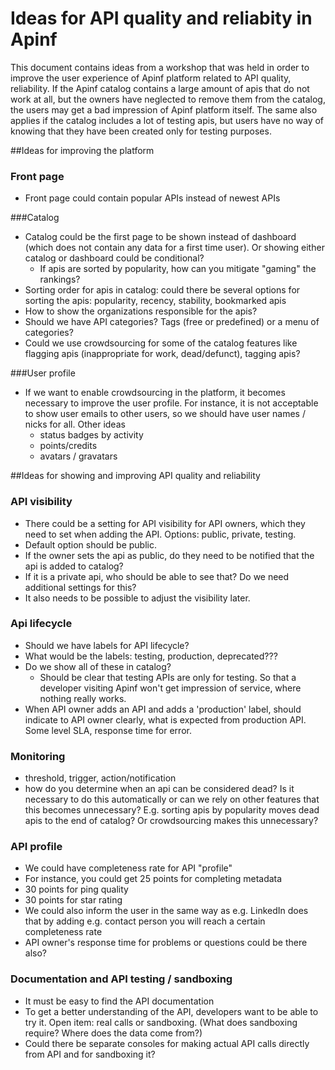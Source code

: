 # Ideas for API quality and reliabity in Apinf

This document contains ideas from a workshop that was held in order to improve the user experience of Apinf platform related to API quality, reliability. If the Apinf catalog contains a large amount of apis that do not work at all, but the owners have neglected to remove them from the catalog, the users may get a bad impression of Apinf platform itself. The same also applies if the catalog includes a lot of testing apis, but users have no way of knowing that they have been created only for testing purposes. 

##Ideas for improving the platform

### Front page

 - Front page could contain popular APIs instead of newest APIs

###Catalog

 - Catalog could be the first page to be shown instead of dashboard (which does not contain any data for a first time user). Or showing either catalog or dashboard could be conditional?
   - If apis are sorted by popularity, how can you mitigate "gaming" the rankings?
 - Sorting order for apis in catalog: could there be several options for sorting the apis: popularity, recency, stability, bookmarked apis
 - How to show the organizations responsible for the apis?
 - Should we have API categories? Tags (free or predefined) or a menu of categories?
 - Could we use crowdsourcing for some of the catalog features like flagging apis (inappropriate for work, dead/defunct), tagging apis?

###User profile

 - If we want to enable crowdsourcing in the platform, it becomes necessary to improve the user profile. For instance, it is not acceptable to show user emails to other users, so we should have user names / nicks for all. Other ideas
   - status badges by activity
   - points/credits
   - avatars / gravatars

##Ideas for showing and improving API quality and reliability

### API visibility

 - There could be a setting for API visibility for API owners, which they need to set when adding the API. Options: public, private, testing. 
 - Default option should be public.
 - If the owner sets the api as public, do they need to be notified that the api is added to catalog?
 - If it is a private api, who should be able to see that? Do we need additional settings for this?
 - It also needs to be possible to adjust the visibility later.
 
### Api lifecycle
 - Should we have labels for API lifecycle?
 - What would be the labels: testing, production, deprecated???
 - Do we show all of these in catalog?
   - Should be clear that testing APIs are only for testing. So that a developer visiting Apinf won't get impression of service, where nothing really works.
 - When API owner adds an API and adds a 'production' label, should indicate to API owner clearly, what is expected from production API. Some level SLA, response time for error. 

### Monitoring 
- threshold, trigger, action/notification
- how do you determine when an api can be considered dead? Is it necessary to do this automatically or can we rely on other features that this becomes unnecessary? E.g. sorting apis by popularity moves dead apis to the end of catalog? Or crowdsourcing makes this unnecessary?

### API profile
- We could have completeness rate for API "profile"
- For instance, you could get 25 points for completing metadata
- 30 points for ping quality
- 30 points for star rating
- We could also inform the user in the same way as e.g. LinkedIn does that by adding e.g. contact person you will reach a certain completeness rate
- API owner's response time for problems or questions could be there also?

### Documentation and API testing / sandboxing
- It must be easy to find the API documentation
- To get a better understanding of the API, developers want to be able to try it. Open item: real calls or sandboxing. (What does sandboxing require? Where does the data come from?)
- Could there be separate consoles for making actual API calls directly from API and for sandboxing it?
